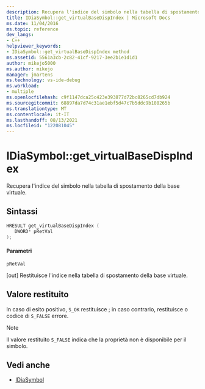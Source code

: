 ```yaml
---
description: Recupera l'indice del simbolo nella tabella di spostamento della base virtuale.
title: IDiaSymbol::get_virtualBaseDispIndex | Microsoft Docs
ms.date: 11/04/2016
ms.topic: reference
dev_langs:
- C++
helpviewer_keywords:
- IDiaSymbol::get_virtualBaseDispIndex method
ms.assetid: 5561a3cb-2c82-41cf-9217-3ee2b1e1d1d1
author: mikejo5000
ms.author: mikejo
manager: jmartens
ms.technology: vs-ide-debug
ms.workload:
- multiple
ms.openlocfilehash: c9f1147dca25c423e393877d72bc8265cd7db924
ms.sourcegitcommit: 68897da7d74c31ae1ebf5d47c7b5ddc9b108265b
ms.translationtype: MT
ms.contentlocale: it-IT
ms.lasthandoff: 08/13/2021
ms.locfileid: "122081045"
---
```

# <a name="idiasymbolget_virtualbasedispindex"></a>IDiaSymbol::get_virtualBaseDispIndex
Recupera l'indice del simbolo nella tabella di spostamento della base virtuale.

## <a name="syntax"></a>Sintassi

```C++
HRESULT get_virtualBaseDispIndex (
   DWORD* pRetVal
);
```

#### <a name="parameters"></a>Parametri
 `pRetVal`

[out] Restituisce l'indice nella tabella di spostamento della base virtuale.

## <a name="return-value"></a>Valore restituito
 In caso di esito positivo, `S_OK` restituisce ; in caso contrario, restituisce o codice di `S_FALSE` errore.

> [!NOTE]
> Il valore restituito `S_FALSE` indica che la proprietà non è disponibile per il simbolo.

## <a name="see-also"></a>Vedi anche
- [IDiaSymbol](../../debugger/debug-interface-access/idiasymbol.md)
